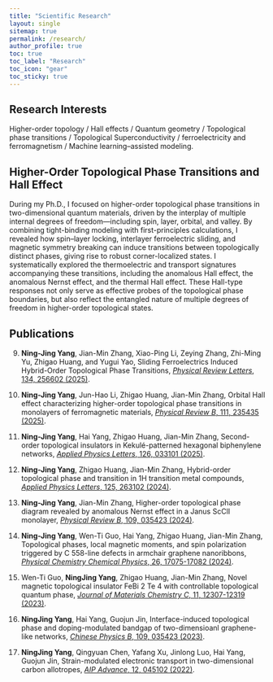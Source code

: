 ```yaml
---
title: "Scientific Research"
layout: single
sitemap: true
permalink: /research/
author_profile: true
toc: true
toc_label: "Research"
toc_icon: "gear"
toc_sticky: true
---
```


## Research Interests

Higher-order topology / Hall effects / Quantum geometry / Topological phase transitions / Topological Superconductivity / ferroelectricity and ferromagnetism / Machine learning–assisted modeling.


## Higher-Order Topological Phase Transitions and Hall Effect

During my Ph.D., I focused on higher-order topological phase transitions in two-dimensional quantum materials, driven by the interplay of multiple internal degrees of freedom—including spin, layer, orbital, and valley. By combining tight-binding modeling with first-principles calculations, I revealed how spin–layer locking, interlayer ferroelectric sliding, and magnetic symmetry breaking can induce transitions between topologically distinct phases, giving rise to robust corner-localized states. I systematically explored the thermoelectric and transport signatures accompanying these transitions, including the anomalous Hall effect, the anomalous Nernst effect, and the thermal Hall effect. These Hall-type responses not only serve as effective probes of the topological phase boundaries, but also reflect the entangled nature of multiple degrees of freedom in higher-order topological states.

## Publications

9. <strong>Ning-Jing Yang</strong>, Jian-Min Zhang, Xiao-Ping Li, Zeying Zhang, Zhi-Ming Yu, Zhigao Huang, and Yugui Yao, Sliding Ferroelectrics Induced Hybrid-Order Topological Phase Transitions, [_Physical Review Letters_, 134, 256602 (2025)](https://doi.org/10.1103/l1n5-1jsm).

8. <strong>Ning-Jing Yang</strong>, Jun-Hao Li, Zhigao Huang, Jian-Min Zhang, Orbital Hall effect characterizing higher-order topological phase transitions in monolayers of ferromagnetic materials, [_Physical Review B_, 111, 235435 (2025)](https://doi.org/10.1103/7bth-zkv6).

7. <strong>Ning-Jing Yang</strong>, Hai Yang, Zhigao Huang, Jian-Min Zhang, Second-order topological insulators in Kekulé-patterned hexagonal biphenylene networks, [_Applied Physics Letters_, 126, 033101 (2025)](https://doi.org/10.1063/5.0239997).

6. <strong>Ning-Jing Yang</strong>, Zhigao Huang, Jian-Min Zhang, Hybrid-order topological phase and transition in 1H transition metal compounds,  [_Applied Physics Letters_, 125, 263102 (2024)](https://doi.org/10.1063/5.0238775).

5. <strong>Ning-Jing Yang</strong>, Jian-Min Zhang, Higher-order topological phase diagram revealed by anomalous Nernst effect in a Janus ScClI monolayer, [_Physical Review B_, 109, 035423 (2024)](https://doi.org/10.1103/PhysRevB.109.035423). 

4. <strong>Ning-Jing Yang</strong>, Wen-Ti Guo, Hai Yang, Zhigao Huang, Jian-Min Zhang, Topological phases, local magnetic moments, and spin polarization triggered by C 558-line defects in armchair graphene nanoribbons, [_Physical Chemistry Chemical Physics_, 26, 17075-17082 (2024)](https://doi.org/10.1039/D4CP00585F). 

3. Wen-Ti Guo, <strong>NingJing Yang</strong>, Zhigao Huang, Jian-Min Zhang, Novel magnetic topological insulator FeBi 2 Te 4 with controllable topological quantum phase, [_Journal of Materials Chemistry C_, 11, 12307-12319 (2023)](https://doi.org/10.1039/D3TC01890C).

2. <strong>NingJing Yang</strong>, Hai Yang, Guojun Jin, Interface-induced topological phase and doping-modulated bandgap of two-dimensioanl graphene-like networks, [_Chinese Physics B_, 109, 035423 (2023)](https://iopscience.iop.org/article/10.1088/1674-1056/ac904d). 

1. <strong>NingJing Yang</strong>, Qingyuan Chen, Yafang Xu, Jinlong Luo, Hai Yang, Guojun Jin, Strain-modulated electronic transport in two-dimensional carbon allotropes, [_AIP Advance_, 12, 045102 (2022)](https://doi.org/10.1063/5.0088033). 

